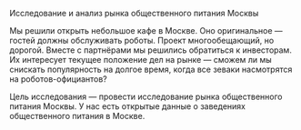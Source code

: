 Исследование и анализ рынка общественного питания Москвы

Мы решили открыть небольшое кафе в Москве. Оно оригинальное — гостей должны обслуживать роботы. Проект многообещающий, но дорогой. Вместе с партнёрами мы решились обратиться к инвесторам. Их интересует текущее положение дел на рынке — сможем ли мы снискать популярность на долгое время, когда все зеваки насмотрятся на роботов-официантов?

Цель исследования — провести исследование рынка общественного питания Москвы. У нас есть открытые данные о заведениях общественного питания в Москве.
